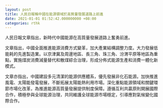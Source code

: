 ```yaml
---
layout: post
title: 人民日報稱中國在能源領域於高質量發展道路上前進
date: 2021-01-01 01:52:42.000000000 +08:00
categories: rthk
---
```


人民日報文章指出，新時代中國能源在高質量發展道路上奮勇前進。

文章指出，中國全面推進能源消費方式變革，加大產業結構調整力度。大力發展低能耗的先進製造業。以京津冀及周邊地區、長三角、珠三角、汾渭平原等地區為重點，實施煤炭消費減量替代和散煤綜合治理，形成分佈式能源生產和消費一體化新模式。

文章亦指出，中國建設多元清潔的能源供應體系，優先發展非化石能源。加快推進風電、太陽能發電發展，不斷拓展太陽能熱利用市場。深化重點能源領域和關鍵環節市場化改革，為推進能源高質量發展提供制度保障。遵循互利共贏原則開展國際合作，積極參與全球能源治理，共同維護全球能源市場穩定，引導應對氣候變化國際合作。
